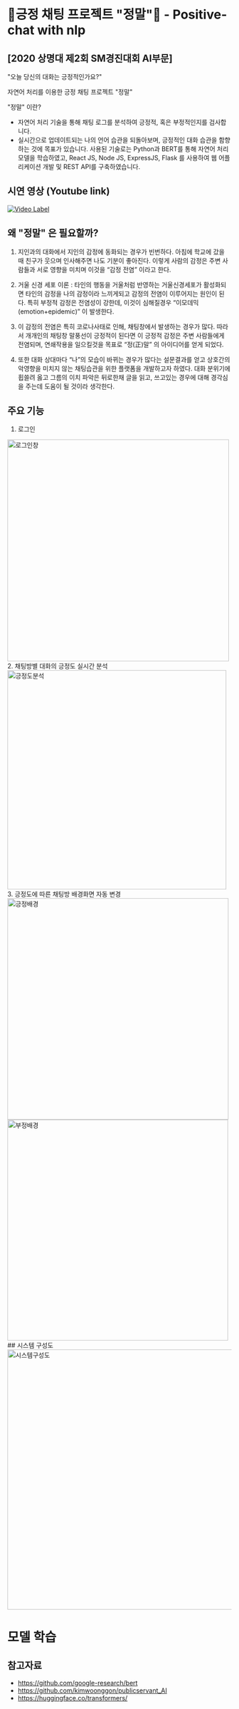 # 🎠긍정 채팅 프로젝트 "정말"🎠 - Positive-chat with nlp

## [2020 상명대 제2회 SM경진대회 AI부문]

"오늘 당신의 대화는 긍정적인가요?"

자연어 처리를 이용한 긍정 채팅 프로젝트 "정말"

"정말" 이란?
- 자연어 처리 기술을 통해 채팅 로그를 분석하여 긍정적, 혹은 부정적인지를 검사합니다.
- 실시간으로 업데이트되는 나의 언어 습관을 되돌아보며, 긍정적인 대화 습관을 함향하는 것에 목표가 있습니다. 
사용된 기술로는 Python과 BERT를 통해 자연어 처리 모델을 학습하였고, React JS, Node JS, ExpressJS, Flask 를 사용하여 웹 어플리케이션 개발 및 REST API를 구축하였습니다. 

## 시연 영상 (Youtube link)

[![Video Label](https://user-images.githubusercontent.com/18053479/101383783-e633ca80-38fc-11eb-8809-aa7afba42389.PNG)](https://youtu.be/mhc3Qf3GtWY)

## 왜 "정말" 은 필요할까?
1. 지인과의 대화에서 지인의 감정에 동화되는 경우가 빈번하다. 아침에 학교에 갔을 때 친구가 웃으며 인사해주면 나도 기분이 좋아진다. 이렇게 사람의 감정은 주변 사람들과 서로 영향을 미치며 이것을 “감정 전염” 이라고 한다.

2. 거울 신경 세포 이론 : 타인의 행동을 거울처럼 반영하는 거울신경세포가 활성화되면 타인의 감정을 나의 감정이라 느끼게되고 감정의 전염이 이루어지는 원인이 된다. 특히 부정적 감정은 전염성이 강한데, 이것이 심해질경우 “이모데믹(emotion+epidemic)” 이 발생한다. 

3. 이 감정의 전염은 특히 코로나사태로 인해, 채팅창에서 발생하는 경우가 많다. 따라서 개개인의 채팅창 말풍선이 긍정적이 된다면 이 긍정적 감정은 주변 사람들에게 전염되며, 연쇄작용을 일으킬것을 목표로 “정(正)말” 의 아이디어를 얻게 되었다. 

4. 또한 대화 상대마다 “나”의 모습이 바뀌는 경우가 많다는 설문결과를 얻고 상호간의 악영향을 미치지 않는 채팅습관을 위한 플랫폼을 개발하고자 하였다. 대화 분위기에 휩쓸려 옳고 그름의 이치 파악은 뒤로한채 글을 읽고, 쓰고있는 경우에 대해 경각심을 주는데 도움이 될 것이라 생각한다.

## 주요 기능 
1. 로그인
<img width="498" alt="로그인창" src="https://user-images.githubusercontent.com/18053479/101400748-b1cc0880-3914-11eb-8f8e-74f94137b6f4.PNG">
2. 채팅방별 대화의 긍정도 실시간 분석
<img width="492" alt="긍정도분석" src="https://user-images.githubusercontent.com/18053479/101400759-b395cc00-3914-11eb-82dd-d0e232b361d2.PNG">
3. 긍정도에 따른 채팅방 배경화면 자동 변경
<img width="497" alt="긍정배경" src="https://user-images.githubusercontent.com/18053479/101400761-b42e6280-3914-11eb-9a40-9e23743c7f4a.PNG">

<img width="496" alt="부정배경" src="https://user-images.githubusercontent.com/18053479/101400755-b2fd3580-3914-11eb-9632-9f0ed761b85e.PNG">
## 시스템 구성도

<img width="584" alt="시스템구성도" src="https://user-images.githubusercontent.com/18053479/101399021-41bc8300-3912-11eb-9e37-264a1195fca1.PNG">

# 모델 학습 

## 참고자료
- https://github.com/google-research/bert
- https://github.com/kimwoonggon/publicservant_AI
- https://huggingface.co/transformers/
